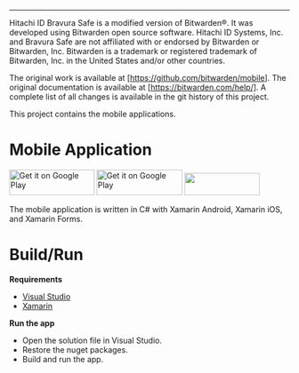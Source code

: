 ----------------------------------------------------------------

Hitachi ID Bravura Safe is a modified version of Bitwarden®. It was developed using Bitwarden open source software. Hitachi ID Systems, Inc. and Bravura Safe are not affiliated with or endorsed by Bitwarden or Bitwarden, Inc. Bitwarden is a trademark or registered trademark of Bitwarden, Inc. in the United States and/or other countries. 

The original work is available at [https://github.com/bitwarden/mobile]. 
The original documentation is available at [https://bitwarden.com/help/].
A complete list of all changes is available in the git history of this project.

This project contains the mobile applications.

# Mobile Application

<a href="https://play.google.com/store/apps/details?id=com.xhitachiid..<replace me>" target="_blank"><img alt="Get it on Google Play" src="https://imgur.com/.<replace me>.png" width="153" height="46"></a> <a href="https://mobileapp.<replace me>/fdroid/" target="_blank"><img alt="Get it on Google Play" src="https://i.imgur.com/HDicnzz.png" width="154" height="46"></a> <a href="https://itunes.apple.com/us/app/.<replace me>/id1137397744?mt=8" target="_blank"><img src="https://imgur.com/.<replace me>.png" width="135" height="40"></a>

The mobile application is written in C# with Xamarin Android, Xamarin iOS, and Xamarin Forms.

# Build/Run

**Requirements**

- [Visual Studio](https://visualstudio.microsoft.com/)
- [Xamarin](https://docs.microsoft.com/en-us/xamarin/get-started/installation/?pivots=windows)

**Run the app**

- Open the solution file in Visual Studio.
- Restore the nuget packages.
- Build and run the app.

